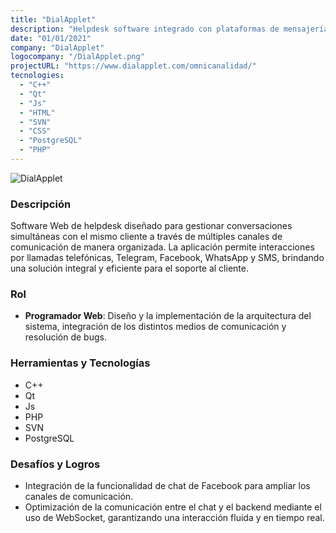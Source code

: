 ```yaml
---
title: "DialApplet"
description: "Helpdesk software integrado con plataformas de mensajería."
date: "01/01/2021"
company: "DialApplet"
logocompany: "/DialApplet.png"
projectURL: "https://www.dialapplet.com/omnicanalidad/"
tecnologies:
  - "C++"
  - "Qt"
  - "Js"
  - "HTML"
  - "SVN"
  - "CSS"
  - "PostgreSQL"
  - "PHP"
---
```

![DialApplet](/DialAppletChat.png)

### Descripción

Software Web de helpdesk diseñado para gestionar conversaciones simultáneas con el mismo cliente a través de múltiples canales de comunicación de manera organizada. La aplicación permite interacciones por llamadas telefónicas, Telegram, Facebook, WhatsApp y SMS, brindando una solución integral y eficiente para el soporte al cliente.

### Rol

- **Programador Web**: Diseño y la implementación de la arquitectura del sistema, integración de los distintos medios de comunicación y resolución de bugs.

### Herramientas y Tecnologías

- C++
- Qt
- Js
- PHP
- SVN
- PostgreSQL

### Desafíos y Logros

- Integración de la funcionalidad de chat de Facebook para ampliar los canales de comunicación.
- Optimización de la comunicación entre el chat y el backend mediante el uso de WebSocket, garantizando una interacción fluida y en tiempo real.
